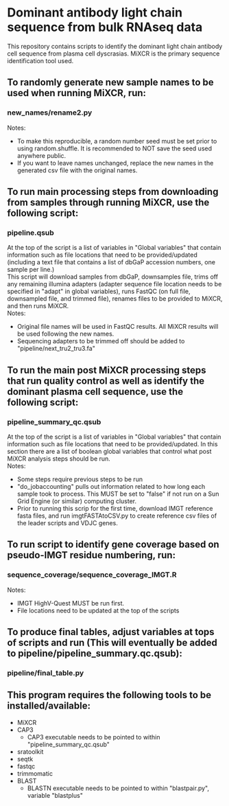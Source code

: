 # Dominant antibody light chain sequence from bulk RNAseq data 

This repository contains scripts to identify the dominant light chain antibody cell sequence from plasma cell dyscrasias. MiXCR is the primary sequence identification tool used.  

## To randomly generate new sample names to be used when running MiXCR, run:
### new_names/rename2.py ###
Notes:  
- To make this reproducible, a random number seed must be set prior to using random.shuffle. It is recommended to NOT save the seed used anywhere public.
- If you want to leave names unchanged, replace the new names in the generated csv file with the original names.
  
## To run main processing steps from downloading from samples through running MiXCR, use the following script:
### pipeline.qsub ###
At the top of the script is a list of variables in "Global variables" that contain information such as file locations that need to be provided/updated (including a text file that contains a list of dbGaP accession numbers, one sample per line.)   
This script will download samples from dbGaP, downsamples file, trims off any remaining illumina adapters (adapter sequence file location needs to be specified in "adapt" in global variables), runs FastQC (on full file, downsampled file, and trimmed file), renames files to be provided to MiXCR, and then runs MiXCR.  
Notes:  
- Original file names will be used in FastQC results. All MiXCR results will be used following the new names.
- Sequencing adapters to be trimmed off should be added to "pipeline/next_tru2_tru3.fa"
  
  
## To run the main post MiXCR processing steps that run quality control as well as identify the dominant plasma cell sequence, use the following script:
### pipeline_summary_qc.qsub ###
At the top of the script is a list of variables in "Global variables" that contain information such as file locations that need to be provided/updated. In this section there are a list of boolean global variables that control what post MiXCR analysis steps should be run.     
Notes:     
- Some steps require previous steps to be run  
- "do_jobaccounting" pulls out information related to how long each sample took to process. This MUST be set to "false" if not run on a Sun Grid Engine (or similar) computing cluster. 
- Prior to running this scrip for the first time, download IMGT reference fasta files, and run imgtFASTAtoCSV.py to create reference csv files of the leader scripts and VDJC genes. 
 
  
## To run script to identify gene coverage based on pseudo-IMGT residue numbering, run:
### sequence_coverage/sequence_coverage_IMGT.R ###
Notes:  
- IMGT HighV-Quest MUST be run first.
- File locations need to be updated at the top of the scripts
  
## To produce final tables, adjust variables at tops of scripts and run (This will eventually be added to pipeline/pipeline_summary.qc.qsub):
### pipeline/final_table.py ###
  
  
## This program requires the following tools to be installed/available:  
- MiXCR
- CAP3  
    - CAP3 executable needs to be pointed to within "pipeline_summary_qc.qsub"
- sratoolkit  
- seqtk  
- fastqc  
- trimmomatic  
- BLAST
    - BLASTN executable needs to be pointed to within "blastpair.py", variable "blastplus"


